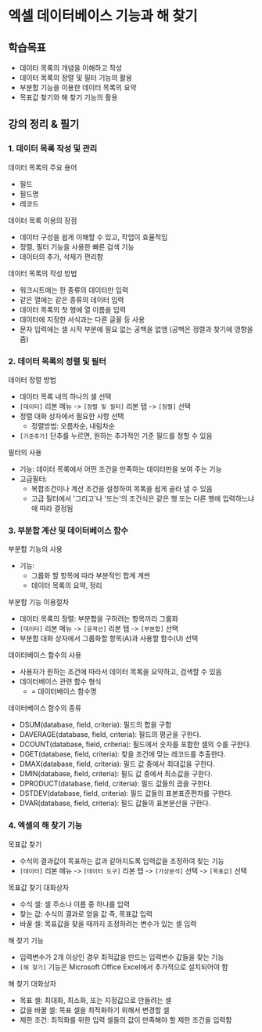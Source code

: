 # 엑셀 데이터베이스 기능과 해 찾기

## 학습목표
- 데이터 목록의 개념을 이해하고 작성
- 데이터 목록의 정렬 및 필터 기능의 활용
- 부분합 기능을 이용한 데이터 목록의 요약
- 목표값 찾기와 해 찾기 기능의 활용


## 강의 정리 & 필기

### 1. 데이터 목록 작성 및 관리

데이터 목록의 주요 용어

- 필드
- 필드명
- 레코드

데이터 목록 이용의 장점

- 데이터 구성을 쉽게 이해할 수 있고, 작업이 효율적임
- 정렬, 필터 기능을 사용한 빠른 검색 기능
- 데이터의 추가, 삭제가 편리함

데이터 목록의 작성 방법

- 워크시트에는 한 종류의 데이터만 입력
- 같은 열에는 같은 종류의 데이터 입력
- 데이터 목록의 첫 행에 열 이름을 입력
- 데이터에 지정한 서식과는 다른 글꼴 등 사용
- 문자 입력에는 셀 시작 부분에 필요 없는 공백을 없앰 (공백은 정렬과 찾기에 영향을 줌)

### 2. 데이터 목록의 정렬 및 필터

데이터 정렬 방법
- 데이터 목록 내의 하나의 셀 선택
- `[데이터]` 리본 메뉴 -> `[정렬 및 필터]` 리본 탭 -> `[정렬]` 선택
- 정렬 대화 상자에서 필요한 사항 선택
  - 정렬방법: 오름차순, 내림차순
- `[기준추가]` 단추를 누르면, 원하는 추가적인 기준 필드를 정할 수 있음

필터의 사용
- 기능: 데이터 목록에서 어떤 조건을 만족하는 데이터만을 보여 주는 기능
- 고급필터:
  - 복합조건이나 계산 조건을 설정하여 목록을 쉽게 골라 낼 수 있음
  - 고급 필터에서 '그리고'나 '또는'의 조건식은 같은 행 또는 다른 행에 입력하느냐에 따라 결정됨

### 3. 부분합 계산 및 데이터베이스 함수

부분합 기능의 사용
- 기능:
  - 그룹화 할 항목에 따라 부분적인 합계 계싼
  - 데이터 목록의 요약, 정리

부분합 기능 이용절차
- 데이터 목록의 정렬: 부분합을 구하려는 항목끼리 그룹화
- `[데이터]` 리본 메뉴 -> `[윤곽선]` 리본 탭 -> `[부분합]` 선택
- 부분합 대화 상자에서 그룹화할 항목(A)과 사용할 함수(U) 선택

데이터베이스 함수의 사용
- 사용자가 원하는 조건에 따라서 데이터 목록을 요약하고, 검색할 수 있음
- 데이터베이스 관련 함수 형식
  - = 데이터베이스 함수명

데이터베이스 함수의 종류
- DSUM(database, field, criteria): 필드의 합을 구함
- DAVERAGE(database, field, criteria): 필드의 평균을 구한다.
- DCOUNT(database, field, criteria): 필드에서 숫자를 포함한 셀의 수를 구한다.
- DGET(database, field, criteria): 찾을 조건에 맞는 레코드를 추출한다.
- DMAX(database, field, criteria): 필드 값 중에서 최대값을 구한다.
- DMIN(database, field, criteria): 필드 값 중에서 최소값을 구한다.
- DPRODUCT(database, field, criteria): 필드 값들의 곱을 구한다.
- DSTDEV(database, field, criteria): 필드 값들의 표본표준편차를 구한다.
- DVAR(database, field, criteria): 필드 값들의 표본분산을 구한다.

### 4. 엑셀의 해 찾기 기능

목표값 찾기

- 수식의 결과값이 목표하는 값과 같아지도록 입력값을 조정하여 찾는 기능
- `[데이터]` 리본 메뉴 -> `[데이터 도구]` 리본 탭 -> `[가상분석]` 선택 -> `[목표값]` 선택

목표값 찾기 대화상자

- 수식 셀: 셀 주소나 이름 중 하나를 입력
- 찾는 값: 수식의 결과로 얻을 값 즉, 목표값 입력
- 바꿀 셀: 목표값을 찾을 때까지 조정하려는 변수가 있는 셀 입력

해 찾기 기능

- 입력변수가 2개 이상인 경우 최적값을 만드는 입력변수 값들을 찾는 기능
- `[해 찾기]` 기능은 Microsoft Office Excel에서 추가적으로 설치되어야 함

해 찾기 대화상자

- 목표 셀: 최대화, 최소화, 또는 지정값으로 만들려는 셀
- 값을 바꿀 셀: 목표 셀을 최적화하기 위해서 변경할 셀
- 제한 조건: 최적화를 위한 입력 셀들의 값이 만족해야 할 제한 조건을 입력함

